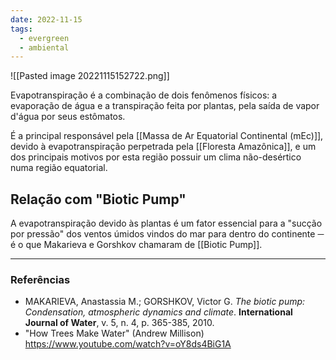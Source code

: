 ```yaml
---
date: 2022-11-15
tags:
  - evergreen
  - ambiental
---
```

![[Pasted image 20221115152722.png]]

Evapotranspiração é a combinação de dois fenômenos físicos: a evaporação de água e a transpiração feita por plantas, pela saída de vapor d'água por seus estômatos.

É a principal responsável pela [[Massa de Ar Equatorial Continental (mEc)]], devido à evapotranspiração perpetrada pela [[Floresta Amazônica]], e um dos principais motivos por esta região possuir um clima não-desértico numa região equatorial.

## Relação com "Biotic Pump"
A evapotranspiração devido às plantas é um fator essencial para a "sucção por pressão" dos ventos úmidos vindos do mar para dentro do continente ─ é o que Makarieva e Gorshkov chamaram de [[Biotic Pump]].

---
### Referências
- MAKARIEVA, Anastassia M.; GORSHKOV, Victor G. *The biotic pump: Condensation, atmospheric dynamics and climate*. **International Journal of Water**, v. 5, n. 4, p. 365-385, 2010.
- "How Trees Make Water" (Andrew Millison) https://www.youtube.com/watch?v=oY8ds4BiG1A